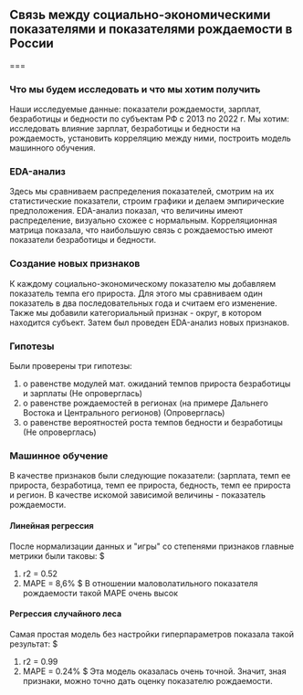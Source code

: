 ## Связь между социально-экономическими показателями и показателями рождаемости в России
===
### Что мы будем исследовать и что мы хотим получить
Наши исследуемые данные: показатели рождаемости, зарплат, безработицы  и бедности по субъектам РФ с 2013 по 2022 г.
Мы хотим: исследовать влияние зарплат, безработицы и бедности на рождаемость, установить корреляцию между ними, построить модель машинного обучения.
### EDA-анализ
Здесь мы сравниваем распределения показателей, смотрим на их статистические показатели, строим графики и делаем эмпирические предположения.
EDA-анализ показал, что величины имеют распределение, визуально схожее с нормальным. Корреляционная матрица показала, что наибольшую связь с рождаемостью имеют показатели безработицы и бедности.
### Создание новых признаков
К каждому социально-экономическому показателю мы добавляем показатель темпа его прироста. Для этого мы сравниваем один показатель в два последовательных года и считаем его изменение.
Также мы добавили категориальный признак - округ, в котором находится субъект.
Затем был проведен EDA-анализ новых признаков.
### Гипотезы
Были проверены три гипотезы: 
1) о равенстве модулей мат. ожиданий темпов прироста безработицы и зарплаты (Не опроверглась) 
2) о равенстве рождаемостей в регионах (на примере Дальнего Востока и Центрального регионов) (Опроверглась)
3) о равенстве вероятностей роста темпов бедности и безработицы (Не опроверглась)
### Машинное обучение
В качестве признаков были следующие показатели: (зарплата, темп ее прироста, безработица, темп ее прироста, бедность, темп ее прироста и регион.
В качестве искомой зависимой величины - показатель рождаемости.
#### Линейная регрессия
После нормализации данных и "игры" со степенями признаков главные метрики были таковы:
$
1) r2 = 0.52
2) MAPE = 8,6%
$
В отношении маловолатильного показателя рождаемости такой MAPE очень высок
#### Регрессия случайного леса
Самая простая модель без настройки гиперпараметров показала такой результат:
$
1) r2 = 0.99
2) MAPE = 0.24%
$
Эта модель оказалась очень точной. Значит, зная признаки, можно точно дать оценку показателю рождаемости.
